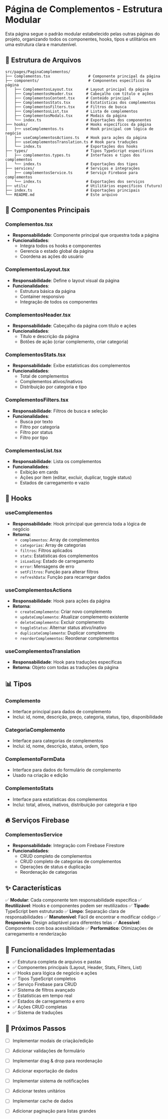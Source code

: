 # Página de Complementos - Estrutura Modular

Esta página segue o padrão modular estabelecido pelas outras páginas do projeto, organizando todos os componentes, hooks, tipos e utilitários em uma estrutura clara e manutenível.

## 📁 Estrutura de Arquivos

```
src/pages/PaginaComplementos/
├── Complementos.tsx                 # Componente principal da página
├── components/                      # Componentes específicos da página
│   ├── ComplementosLayout.tsx      # Layout principal da página
│   ├── ComplementosHeader.tsx      # Cabeçalho com título e ações
│   ├── ComplementosContent.tsx     # Conteúdo principal
│   ├── ComplementosStats.tsx       # Estatísticas dos complementos
│   ├── ComplementosFilters.tsx     # Filtros de busca
│   ├── ComplementosList.tsx        # Lista de complementos
│   ├── ComplementosModals.tsx      # Modais da página
│   └── index.ts                    # Exportações dos componentes
├── hooks/                          # Hooks específicos da página
│   ├── useComplementos.ts          # Hook principal com lógica de negócio
│   ├── useComplementosActions.ts   # Hook para ações da página
│   ├── useComplementosTranslation.ts # Hook para traduções
│   └── index.ts                    # Exportações dos hooks
├── types/                          # Tipos TypeScript específicos
│   ├── complementos.types.ts       # Interfaces e tipos dos complementos
│   └── index.ts                    # Exportações dos tipos
├── services/                       # Serviços e integrações
│   ├── complementosService.ts      # Serviço Firebase para complementos
│   └── index.ts                    # Exportações dos serviços
├── utils/                          # Utilitários específicos (futuro)
├── index.ts                        # Exportações principais
└── README.md                       # Este arquivo
```

## 🎯 Componentes Principais

### Complementos.tsx
- **Responsabilidade**: Componente principal que orquestra toda a página
- **Funcionalidades**: 
  - Integra todos os hooks e componentes
  - Gerencia o estado global da página
  - Coordena as ações do usuário

### ComplementosLayout.tsx
- **Responsabilidade**: Define o layout visual da página
- **Funcionalidades**:
  - Estrutura básica da página
  - Container responsivo
  - Integração de todos os componentes

### ComplementosHeader.tsx
- **Responsabilidade**: Cabeçalho da página com título e ações
- **Funcionalidades**:
  - Título e descrição da página
  - Botões de ação (criar complemento, criar categoria)

### ComplementosStats.tsx
- **Responsabilidade**: Exibe estatísticas dos complementos
- **Funcionalidades**:
  - Total de complementos
  - Complementos ativos/inativos
  - Distribuição por categoria e tipo

### ComplementosFilters.tsx
- **Responsabilidade**: Filtros de busca e seleção
- **Funcionalidades**:
  - Busca por texto
  - Filtro por categoria
  - Filtro por status
  - Filtro por tipo

### ComplementosList.tsx
- **Responsabilidade**: Lista os complementos
- **Funcionalidades**:
  - Exibição em cards
  - Ações por item (editar, excluir, duplicar, toggle status)
  - Estados de carregamento e vazio

## 🔧 Hooks

### useComplementos
- **Responsabilidade**: Hook principal que gerencia toda a lógica de negócio
- **Retorna**:
  - `complementos`: Array de complementos
  - `categorias`: Array de categorias
  - `filtros`: Filtros aplicados
  - `stats`: Estatísticas dos complementos
  - `isLoading`: Estado de carregamento
  - `error`: Mensagens de erro
  - `setFiltros`: Função para alterar filtros
  - `refreshData`: Função para recarregar dados

### useComplementosActions
- **Responsabilidade**: Hook para ações da página
- **Retorna**:
  - `createComplemento`: Criar novo complemento
  - `updateComplemento`: Atualizar complemento existente
  - `deleteComplemento`: Excluir complemento
  - `toggleStatus`: Alternar status ativo/inativo
  - `duplicateComplemento`: Duplicar complemento
  - `reorderComplementos`: Reordenar complementos

### useComplementosTranslation
- **Responsabilidade**: Hook para traduções específicas
- **Retorna**: Objeto com todas as traduções da página

## 📊 Tipos

### Complemento
- Interface principal para dados de complemento
- Inclui: id, nome, descrição, preço, categoria, status, tipo, disponibilidade

### CategoriaComplemento
- Interface para categorias de complementos
- Inclui: id, nome, descrição, status, ordem, tipo

### ComplementoFormData
- Interface para dados do formulário de complemento
- Usado na criação e edição

### ComplementoStats
- Interface para estatísticas dos complementos
- Inclui: total, ativos, inativos, distribuição por categoria e tipo

## 🔥 Serviços Firebase

### ComplementosService
- **Responsabilidade**: Integração com Firebase Firestore
- **Funcionalidades**:
  - CRUD completo de complementos
  - CRUD completo de categorias de complementos
  - Operações de status e duplicação
  - Reordenação de categorias

## ✨ Características

✅ **Modular**: Cada componente tem responsabilidade específica
✅ **Reutilizável**: Hooks e componentes podem ser reutilizados
✅ **Tipado**: TypeScript bem estruturado
✅ **Limpo**: Separação clara de responsabilidades
✅ **Manutenível**: Fácil de encontrar e modificar código
✅ **Responsivo**: Design adaptável para diferentes telas
✅ **Acessível**: Componentes com boa acessibilidade
✅ **Performático**: Otimizações de carregamento e renderização

## 🚀 Funcionalidades Implementadas

- ✅ Estrutura completa de arquivos e pastas
- ✅ Componentes principais (Layout, Header, Stats, Filters, List)
- ✅ Hooks para lógica de negócio e ações
- ✅ Tipos TypeScript completos
- ✅ Serviço Firebase para CRUD
- ✅ Sistema de filtros avançado
- ✅ Estatísticas em tempo real
- ✅ Estados de carregamento e erro
- ✅ Ações CRUD completas
- ✅ Sistema de traduções

## 🔄 Próximos Passos

- [ ] Implementar modais de criação/edição
- [ ] Adicionar validações de formulário
- [ ] Implementar drag & drop para reordenação
- [ ] Adicionar exportação de dados
- [ ] Implementar sistema de notificações
- [ ] Adicionar testes unitários
- [ ] Implementar cache de dados
- [ ] Adicionar paginação para listas grandes









